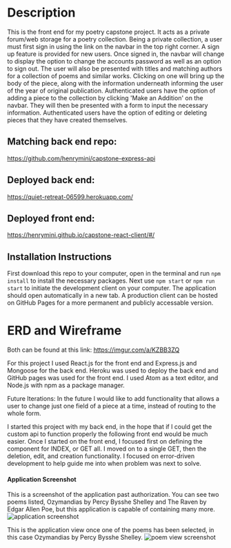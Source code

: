 # Description

This is the front end for my poetry capstone project. It acts as a private forum/web storage for a poetry collection. Being a private collection, a user must first sign in using the link on the navbar in the top right corner. A sign up feature is provided for new users. Once signed in, the navbar will change to display the option to change the accounts password as well as an option to sign out. The user will also be presented with titles and matching authors for a collection of poems and similar works. Clicking on one will bring up the body of the piece, along with the information underneath informing the user of the year of original publication. Authenticated users have the option of adding a piece to the collection by clicking 'Make an Addition' on the navbar. They will then be presented with a form to input the necessary information. Authenticated users have the option of editing or deleting pieces that they have created themselves.

## Matching back end repo:
https://github.com/henrymini/capstone-express-api

## Deployed back end:
https://quiet-retreat-06599.herokuapp.com/

## Deployed front end:
https://henrymini.github.io/capstone-react-client/#/

## Installation Instructions

First download this repo to your computer, open in the terminal and run ```npm install``` to install the necessary packages. Next use ```npm start``` or ```npm run start``` to initiate the development client on your computer. The application should open automatically in a new tab. A production client can be hosted on GitHub Pages for a more permanent and publicly accessable version.

# ERD and Wireframe
Both can be found at this link: https://imgur.com/a/KZBB3ZQ

</hr>

For this project I used React.js for the front end and Express.js and Mongoose for the back end. Heroku was used to deploy the back end and GitHub pages was used for the front end. I used Atom as a text editor, and Node.js with npm as a package manager.

Future Iterations:
In the future I would like to add functionality that allows a user to change just one field of a piece at a time, instead of routing to the whole form.

I started this project with my back end, in the hope that if I could get the custom api to function properly the following front end would be much easier. Once I started on the front end, I focused first on defining the component for INDEX, or GET all. I moved on to a single GET, then the deletion, edit, and creation functionality. I focused on error-driven development to help guide me into when problem was next to solve.

#### Application Screenshot

This is a screenshot of the application past authorization. You can see two poems listed, Ozymandias by Percy Bysshe Shelley and The Raven by Edgar Allen Poe, but this application is capable of containing many more.
![application screenshot](https://i.imgur.com/7uYGy9f.png)

This is the application view once one of the poems has been selected, in this case Ozymandias by Percy Bysshe Shelley.
![poem view screenshot](https://i.imgur.com/S1OYkWi.png)

